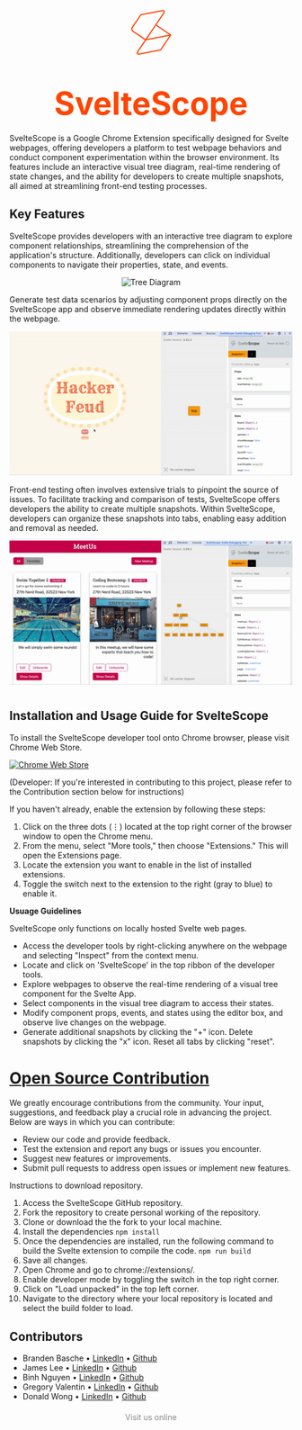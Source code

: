 
<p align="center">
  <svg class="logo-svg" xmlns="http://www.w3.org/2000/svg" width="100" height="100" viewBox="0 0 48 48" color='orangered'>
    <path fill="none" stroke="currentColor" stroke-linecap="round" stroke-linejoin="round" d="m28.072 17.405l7.05-10.424c.584-.864-.168-2.002-1.192-1.805L15.308 8.773L7.993 19.589a2.352 2.352 0 0 0 .63 3.266l10.817 7.314l21.397-4.132l-8.633 12.765l-18.622 3.596c-1.024.198-1.776-.941-1.192-1.805l7.05-10.424l8.632-12.764l12.765 8.632" />
  </svg>
</p>
<h1 align="center"><a href="https://www.sveltescope.com" style="font-size: 56px; text-decoration: none;color: orangered;">SvelteScope</a></h1>


SvelteScope is a Google Chrome Extension specifically designed for Svelte webpages, offering developers a platform to test webpage behaviors and conduct component experimentation within the browser environment. Its features include an interactive visual tree diagram, real-time rendering of state changes, and the ability for developers to create multiple snapshots, all aimed at streamlining front-end testing processes.

## Key Features

SvelteScope provides developers with an interactive tree diagram to explore component relationships, streamlining the comprehension of the application's structure. Additionally, developers can click on individual components to navigate their properties, state, and events.

<p align="center">
  <img src="./assets/treediagram.gif" alt="Tree Diagram">
</p>


Generate test data scenarios by adjusting component props directly on the SvelteScope app and observe immediate rendering updates directly within the webpage.

<p align="center">
  <img src="./assets/propchanges.gif" alt="Editor Box">
</p>


Front-end testing often involves extensive trials to pinpoint the source of issues. To facilitate tracking and comparison of tests, SvelteScope offers developers the ability to create multiple snapshots. Within SvelteScope, developers can organize these snapshots into tabs, enabling easy addition and removal as needed.

<p align="center">
  <img src="./assets/tabs.gif" alt="Snapshot">
</p>

<div style="margin-bottom: 40px;"></div>

## Installation and Usage Guide for SvelteScope

To install the SvelteScope developer tool onto Chrome browser, please visit Chrome Web Store. 

<a href="https://chromewebstore.google.com/">
	<picture>
		<source media="(prefers-color-scheme: dark)" srcset="https://storage.googleapis.com/web-dev-uploads/image/WlD8wC6g8khYWPJUsQceQkhXSlv1/UV4C4ybeBTsZt43U4xis.png">
		<img alt="Chrome Web Store" src="https://storage.googleapis.com/web-dev-uploads/image/WlD8wC6g8khYWPJUsQceQkhXSlv1/tbyBjqi7Zu733AAKA5n4.png">
	</picture>
</a>

(Developer: If you're interested in contributing to this project, please refer to the Contribution section below for instructions)


If you haven't already, enable the extension by following these steps:
1. Click on the three dots (⋮) located at the top right corner of the browser window to open the Chrome menu.		
2. From the menu, select "More tools," then choose "Extensions." This will open the Extensions page.
3. Locate the extension you want to enable in the list of installed extensions.
4. Toggle the switch next to the extension to the right (gray to blue) to enable it.


**Usuage Guidelines**

SvelteScope only functions on locally hosted Svelte web pages.
* Access the developer tools by right-clicking anywhere on the webpage and selecting "Inspect" from the context menu.
* Locate and click on 'SvelteScope' in the top ribbon of the developer tools.
* Explore webpages to observe the real-time rendering of a visual tree component for the Svelte App.
* Select components in the visual tree diagram to access their states.
* Modify component props, events, and states using the editor box, and observe live changes on the webpage.
* Generate additional snapshots by clicking the "+" icon. Delete snapshots by clicking the "x" icon. Reset all tabs by clicking "reset".


<div style="margin-bottom: 40px;"></div>

<h1 ><a  href="https://github.com/oslabs-beta/Sveltune" >Open Source Contribution</a></h1>

We greatly encourage contributions from the community. Your input, suggestions, and feedback play a crucial role in advancing the project. Below are ways in which you can contribute:

- Review our code and provide feedback.
- Test the extension and report any bugs or issues you encounter.
- Suggest new features or improvements.
- Submit pull requests to address open issues or implement new features.

Instructions to download repository.

1. Access the SvelteScope GitHub repository. 
2. Fork the repository to create personal working of the repository.
3. Clone or download the the fork to your local machine.
4. Install the dependencies
``` npm install ```
5. Once the dependencies are installed, run the following command to build the Svelte extension to compile the code.
``` npm run build ```
6. Save all changes.
7. Open Chrome and go to chrome://extensions/.
7. Enable developer mode by toggling the switch in the top right corner.
8. Click on "Load unpacked" in the top left corner.
9. Navigate to the directory where your local repository is located and select the build folder to load.

## Contributors
- Branden Basche • [LinkedIn](https://www.linkedin.com/in/brandenbasche/) • [Github](https://github.com/brandenrbasche)
- James Lee • [LinkedIn](https://www.linkedin.com/in/james-lee-a7b2842b6/) • [Github](https://github.com/alphajames258)
- Binh Nguyen • [LinkedIn](https://www.linkedin.com/in/binh-nguyen-a07731101/) • [Github](https://github.com/binhnguyen96/)
- Gregory Valentin • [LinkedIn](https://www.linkedin.com/in/gregory-valentin-a389b3221/) • [Github](https://github.com/punkygreg)
- Donald Wong  • [LinkedIn](https://www.linkedin.com/in/donald-wong-93702931) • [Github](https://github.com/dwong92)

<p style="font-size: 14px; color: #888; margin-top: 20px; text-align: center;"><a href="https://www.sveltescope.com" style="text-decoration: none; color: #888;">Visit us online






